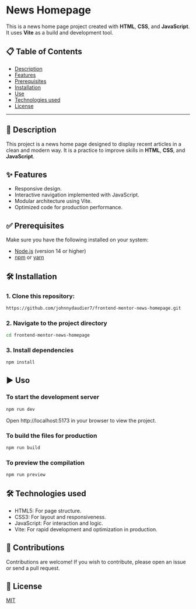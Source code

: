 # News Homepage

This is a news home page project created with **HTML**, **CSS**, and **JavaScript**. It uses **Vite** as a build and development tool.

## 📋 Table of Contents
- [Description](#description)
- [Features](#features)
- [Prerequisites](#pre-requirements)
- [Installation](#installation)
- [Use](#use)
- [Technologies used](#technologies-used)
- [License](#license)

---

## 📝 Description

This project is a news home page designed to display recent articles in a clean and modern way. It is a practice to improve skills in **HTML**, **CSS**, and **JavaScript**.

## ✨ Features

- Responsive design.
- Interactive navigation implemented with JavaScript.
- Modular architecture using Vite.
- Optimized code for production performance.

## ✅ Prerequisites

Make sure you have the following installed on your system:

- [Node.js](https://nodejs.org/) (version 14 or higher)
- [npm](https://www.npmjs.com/) or [yarn](https://yarnpkg.com/)

## 🛠️ Installation
### 1. Clone this repository:
 ```bash   
https://github.com/johnnydaudier7/frontend-mentor-news-homepage.git
```
### 2. Navigate to the project directory
```bash  
cd frontend-mentor-news-homepage
```
### 3. Install dependencies
```bash 
npm install
```
## ▶️ Uso
### To start the development server
```bash 
npm run dev
```
Open http://localhost:5173 in your browser to view the project.
### To build the files for production
```bash
npm run build
```
### To preview the compilation
```bash 
npm run preview
```
## 🛠️ Technologies used
- HTML5: For page structure.
- CSS3: For layout and responsiveness.
- JavaScript: For interaction and logic.
- Vite: For rapid development and optimization in production.

## 🤝 Contributions
Contributions are welcome! If you wish to contribute, please open an issue or send a pull request.

## 📄 License
[MIT](https://choosealicense.com/licenses/mit/)

